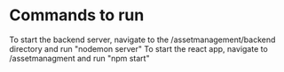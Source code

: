 # Commands to run
To start the backend server, navigate to the /assetmanagement/backend directory and run "nodemon server"
To start the react app, navigate to /assetmanagment and run "npm start"